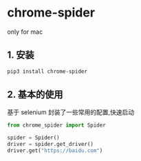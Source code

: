 # chrome-spider

only for mac 

## 1. 安装

```bash
pip3 install chrome-spider
```


## 2. 基本的使用

基于 selenium 封装了一些常用的配置,快速启动

```python
from chrome_spider import Spider

spider = Spider()
driver = spider.get_driver()
driver.get("https://baidu.com")
```
